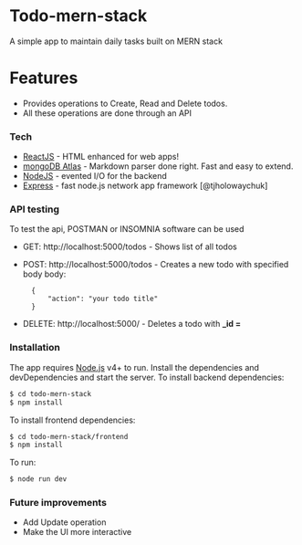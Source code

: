 # Todo-mern-stack
A simple app to maintain daily tasks built on MERN stack

# Features
  - Provides operations to Create, Read and Delete todos.
  - All these operations are done through an API

### Tech
* [ReactJS] - HTML enhanced for web apps!
* [mongoDB Atlas] - Markdown parser done right. Fast and easy to extend.
* [NodeJS] - evented I/O for the backend
* [Express] - fast node.js network app framework [@tjholowaychuk]

### API testing
To test the api, POSTMAN or INSOMNIA software can be used
* GET: http://localhost:5000/todos - Shows list of all todos
* POST: http://localhost:5000/todos - Creates a new todo with specified body
    body:

        {
            "action": "your todo title"
        }
* DELETE: http://localhost:5000/<id> - Deletes a todo with  **_id = <id>**

### Installation
The app requires [Node.js](https://nodejs.org/) v4+ to run.
Install the dependencies and devDependencies and start the server.
To install backend dependencies:
```sh
$ cd todo-mern-stack
$ npm install
```
To install frontend dependencies:
```sh
$ cd todo-mern-stack/frontend
$ npm install
```
To run:
```sh
$ node run dev
```
### Future improvements

 - Add Update operation
 - Make the UI more interactive

[//]: # (These are reference links used in the body of this note and get stripped out when the markdown processor does its job. There is no need to format nicely because it shouldn't be seen. Thanks SO - http://stackoverflow.com/questions/4823468/store-comments-in-markdown-syntax)

   [mongoDB Atlas]: <https://www.mongodb.com/cloud/atlas>
   [NodeJS]: <http://nodejs.org>

   [express]: <http://expressjs.com>
   [ReactJS]: <https://reactjs.org/>

